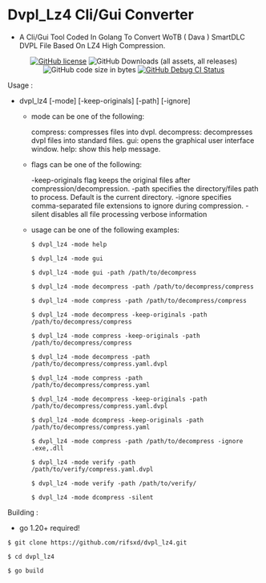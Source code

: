 # Dvpl_Lz4 Cli/Gui Converter
- A Cli/Gui Tool Coded In Golang To Convert WoTB ( Dava ) SmartDLC DVPL File Based On LZ4 High Compression.

<div align="center">
	
[![GitHub license](https://img.shields.io/github/license/rifsxd/dvpl_lz4?logo=apache&label=License&style=flat)](https://github.com/rifsxd/dvpl_lz4/blob/master/LICENSE)
![GitHub Downloads (all assets, all releases)](https://img.shields.io/github/downloads/rifsxd/dvpl_lz4/total?logo=github&label=Downloads&style=flat)
![GitHub code size in bytes](https://img.shields.io/github/languages/code-size/rifsxd/dvpl_lz4?style=flat&label=Code%20Size)
[![GitHub Debug CI Status](https://img.shields.io/github/actions/workflow/status/rifsxd/dvpl_lz4/build.yml?logo=github&label=Beta%20CI&style=flat)](https://github.com/rifsxd/dvpl_lz4/actions/workflows/build.yml)

</div>

Usage :

  - dvpl_lz4 [-mode] [-keep-originals] [-path] [-ignore]

    - mode can be one of the following:

        compress: compresses files into dvpl.
        decompress: decompresses dvpl files into standard files.
		gui: opens the graphical user interface window.
        help: show this help message.

	- flags can be one of the following:

    	-keep-originals flag keeps the original files after compression/decompression.
		-path specifies the directory/files path to process. Default is the current directory.
		-ignore specifies comma-separated file extensions to ignore during compression.
		-silent disables all file processing verbose information
		
	- usage can be one of the following examples:

		```
		$ dvpl_lz4 -mode help
		```
		```
		$ dvpl_lz4 -mode gui
		```
		```
		$ dvpl_lz4 -mode gui -path /path/to/decompress
		```
		```
		$ dvpl_lz4 -mode decompress -path /path/to/decompress/compress
		```
		```
		$ dvpl_lz4 -mode compress -path /path/to/decompress/compress
		```
		```
		$ dvpl_lz4 -mode decompress -keep-originals -path /path/to/decompress/compress
		```
		```
		$ dvpl_lz4 -mode compress -keep-originals -path /path/to/decompress/compress
		```
		```
		$ dvpl_lz4 -mode decompress -path /path/to/decompress/compress.yaml.dvpl
		```
		```
		$ dvpl_lz4 -mode compress -path /path/to/decompress/compress.yaml
		```
		```
		$ dvpl_lz4 -mode decompress -keep-originals -path /path/to/decompress/compress.yaml.dvpl
		```
		```
		$ dvpl_lz4 -mode dcompress -keep-originals -path /path/to/decompress/compress.yaml
		```
		```
		$ dvpl_lz4 -mode compress -path /path/to/decompress -ignore .exe,.dll
		```
		```
		$ dvpl_lz4 -mode verify -path /path/to/verify/compress.yaml.dvpl
		```
		```
		$ dvpl_lz4 -mode verify -path /path/to/verify/
		```
		```
		$ dvpl_lz4 -mode dcompress -silent
		```
Building :

- go 1.20+ required!

```
$ git clone https://github.com/rifsxd/dvpl_lz4.git
```

```
$ cd dvpl_lz4
```

```
$ go build
```
